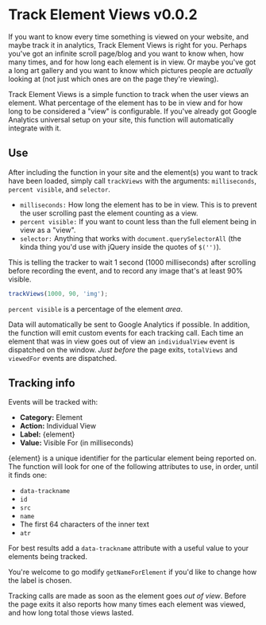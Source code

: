 # Track Element Views v0.0.2

If you want to know every time something is viewed on your website, and maybe track it in analytics, Track Element Views is right for you. Perhaps you've got an infinite scroll page/blog and you want to know when, how many times, and for how long each element is in view. Or maybe you've got a long art gallery and you want to know which pictures people are _actually_ looking at (not just which ones are on the page they're viewing).

Track Element Views is a simple function to track when the user views an element. What percentage of the element has to be in view and for how long to be considered a "view" is configurable. If you've already got Google Analytics universal setup on your site, this function will automatically integrate with it.

## Use

After including the function in your site and the element(s) you want to track have been loaded, simply call `trackViews` with the arguments: `milliseconds`, `percent visible`, and `selector`.

*  `milliseconds:` How long the element has to be in view. This is to prevent the user scrolling past the element counting as a view.
*  `percent visible:` If you want to count less than the full element being in view as a "view".
*  `selector:` Anything that works with `document.querySelectorAll` (the kinda thing you'd use with jQuery inside the quotes of `$('')`).

This is telling the tracker to wait 1 second (1000 milliseconds) after scrolling before recording the event, and to record any image that's at least 90% visible.
```javascript
trackViews(1000, 90, 'img');
```

`percent visible` is a percentage of the element _area_.

Data will automatically be sent to Google Analytics if possible. In addition, the function will emit custom events for each tracking call. Each time an element that was in view goes out of view an `individualView` event is dispatched on the window. _Just before_ the page exits, `totalViews` and `viewedFor` events are dispatched.

## Tracking info

Events will be tracked with:
*  **Category:** Element
*  **Action:** Individual View
*  **Label:** {element}
*  **Value:** Visible For (in milliseconds)

{element} is a unique identifier for the particular element being reported on. The function will look for one of the following attributes to use, in order, until it finds one:
*  `data-trackname`
*  `id`
*  `src`
*  `name`
*  The first 64 characters of the inner text
*  `atr`

For best results add a `data-trackname` attribute with a useful value to your elements being tracked.

You're welcome to go modify `getNameForElement` if you'd like to change how the label is chosen.

Tracking calls are made as soon as the element goes _out of view_. Before the page exits it also reports how many times each element was viewed, and how long total those views lasted.
